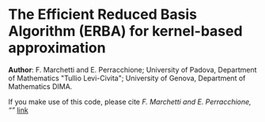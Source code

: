 # The Efficient Reduced Basis Algorithm (ERBA) for kernel-based approximation

**Author**: F. Marchetti and E. Perracchione; University of Padova, Department of Mathematics "Tullio Levi-Civita"; University of Genova, Department of Mathematics DIMA.

If you make use of this code, please cite *F. Marchetti and E. Perracchione, “”* [link](https://www.)
